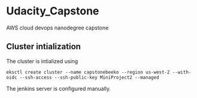 # Udacity_Capstone
AWS cloud devops nanodegree capstone

## Cluster intialization

The cluster is intialized using
```
eksctl create cluster --name capstonebeeko --region us-west-2 --with-oidc --ssh-access --ssh-public-key MiniProject2 --managed
```


The jenkins server is configured manually.


